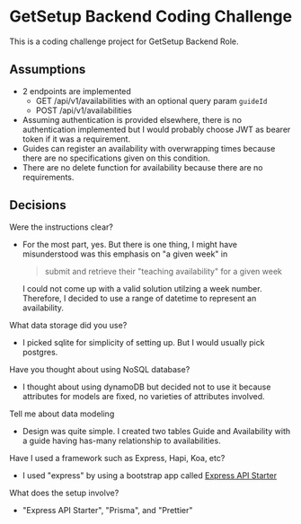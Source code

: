 # GetSetup Backend Coding Challenge

This is a coding challenge project for GetSetup Backend Role.

## Assumptions

- 2 endpoints are implemented
    - GET /api/v1/availabilities with an optional query param `guideId`
    - POST /api/v1/availabilities
- Assuming authentication is provided elsewhere, there is no authentication implemented but I would probably choose JWT as bearer token if it was a requirement.
- Guides can register an availability with overwrapping times because there are no specifications given on this condition.
- There are no delete function for availability because there are no requirements.

## Decisions

Were the instructions clear?
- For the most part, yes. But there is one thing, I might have misunderstood was this emphasis on "a given week" in

	>	submit and retrieve their "teaching availability" for a given week

	I could not come up with a valid solution utilzing a week number. Therefore, I decided to use a range of datetime to represent an availability.

What data storage did you use?
- I picked sqlite for simplicity of setting up. But I would usually pick postgres.

Have you thought about using NoSQL database?
- I thought about using dynamoDB but decided not to use it because attributes for models are fixed, no varieties of attributes involved.

Tell me about data modeling
- Design was quite simple. I created two tables Guide and Availability with a guide having has-many relationship to availabilities.

Have I used a framework such as Express, Hapi, Koa, etc?
- I used "express" by using a bootstrap app called [Express API Starter](https://github.com/w3cj/express-api-starter)

What does the setup involve?
- "Express API Starter", "Prisma", and "Prettier"

